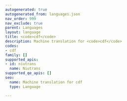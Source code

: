 ```yaml
---
autogenerated: true
autogenerated_from: languages.json
nav_order: 999
nav_exclude: true
parent: Languages
layout: language
title: <code>cdf</code>
description: Machine translation for <code>cdf</code>
codes:
- cdf
family: []
supported_apis:
- id: niutrans
  name: Niutrans
supported_qe_apis: []
seo:
  name: Machine translation for cdf
  type: Language

---
```



